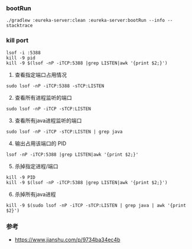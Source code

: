 ### bootRun
```shell script
./gradlew :eureka-server:clean :eureka-server:bootRun --info --stacktrace
```


### kill port

```shell script
lsof -i :5388
kill -9 pid
kill -9 $(lsof -nP -iTCP:5388 |grep LISTEN|awk '{print $2;}')
```

1. 查看指定端口占用情况

```
sudo lsof -nP -iTCP:5388 -sTCP:LISTEN
```

2. 查看所有进程监听的端口

```
sudo lsof -nP -iTCP -sTCP:LISTEN
```

3. 查看所有java进程监听的端口

```
sudo lsof -nP -iTCP -sTCP:LISTEN | grep java
```

4. 输出占用该端口的 PID

```
lsof -nP -iTCP:5388 |grep LISTEN|awk '{print $2;}'
```

5. 杀掉指定进程/端口

```
kill -9 PID
kill -9 $(lsof -nP -iTCP:5388 |grep LISTEN|awk '{print $2;}')
```

6. 杀掉所有java进程

```
kill -9 $(sudo lsof -nP -iTCP -sTCP:LISTEN | grep java | awk '{print $2}')
```

### 参考

* https://www.jianshu.com/p/9734ba34ec4b
